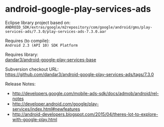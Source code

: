android-google-play-services-ads
================================

Eclipse library project based on:<br/>
`ANDROID_SDK/extras/google/m2repository/com/google/android/gms/play-services-ads/7.3.0/play-services-ads-7.3.0.aar`

Requires (to compile):<br/>
`Android 2.3 (API 10) SDK Platform`

Requires library:<br/>
[dandar3/android-google-play-services-base](https://github.com/dandar3/android-google-play-services-base/)

Subversion checkout URL:<br/>
https://github.com/dandar3/android-google-play-services-ads/tags/7.3.0

Release Notes:<br/>
* http://developers.google.com/mobile-ads-sdk/docs/admob/android/rel-notes<br/>
* http://developer.android.com/google/play-services/index.html#newfeatures<br/>
* http://android-developers.blogspot.com/2015/04/theres-lot-to-explore-with-google-play.html<br/>